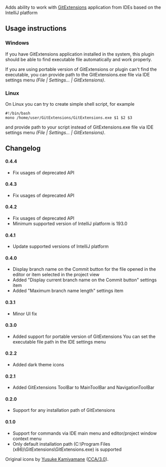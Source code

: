 Adds ability to work with [GitExtensions](https://github.com/gitextensions/gitextensions) application from IDEs based on the IntelliJ platform

## **Usage instructions**
### **Windows**
If you have GitExtensions application installed in the system, this plugin should be able to find executable file automatically and work properly.

If you are using portable version of GitExtensions or plugin can't find the executable, you can provide path to the GitExtensions.exe file via IDE settings menu *(File | Settings... | GitExtensions)*.

### **Linux**
On Linux you can try to create simple shell script, for example
```shell
#!/bin/bash
mono /home/user/GitExtensions/GitExtensions.exe $1 $2 $3
```
and provide path to your script instead of GitExtensions.exe file via IDE settings menu *(File | Settings... | GitExtensions)*.

## **Changelog**
#### 0.4.4
* Fix usages of deprecated API
#### 0.4.3
* Fix usages of deprecated API
#### 0.4.2
* Fix usages of deprecated API
* Minimum supported version of IntelliJ platform is 193.0
#### 0.4.1
* Update supported versions of IntelliJ platform
#### 0.4.0
* Display branch name on the Commit button for the file opened in the editor or item selected in the project view
* Added "Display current branch name on the Commit button" settings item
* Added "Maximum branch name length" settings item
#### 0.3.1
* Minor UI fix
#### 0.3.0
* Added support for portable version of GitExtensions
You can set the executable file path in the IDE settings menu
#### 0.2.2
* Added dark theme icons
#### 0.2.1
* Added GitExtensions ToolBar to MainToolBar and NavigationToolBar
#### 0.2.0
* Support for any installation path of GitExtensions
#### 0.1.0
* Support for commands via IDE main menu and editor/project window context menu
* Only default installation path (C:\Program Files (x86)\GitExtensions\GitExtensions.exe) is supported

Original icons by [Yusuke Kamiyamane](http://p.yusukekamiyamane.com/) ([CCA/3.0](http://creativecommons.org/licenses/by/3.0/)).
